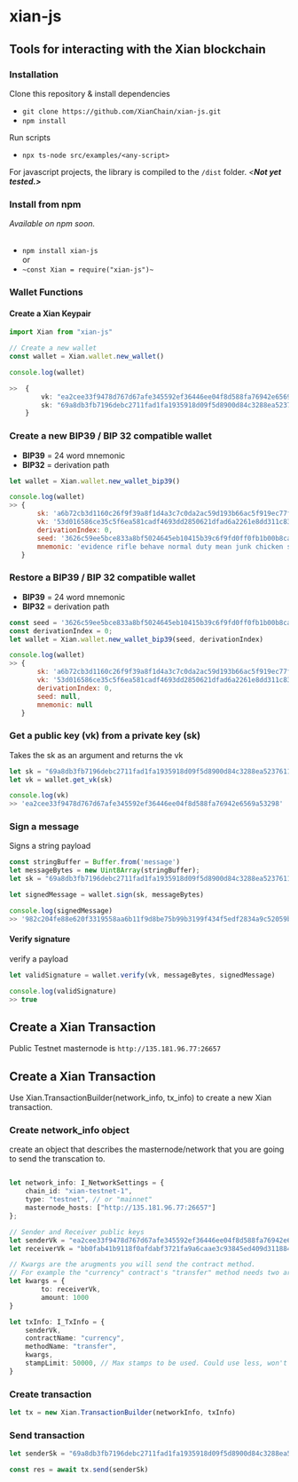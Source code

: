 # xian-js
## Tools for interacting with the Xian blockchain

### Installation
Clone this repository & install dependencies


- `git clone https://github.com/XianChain/xian-js.git`
- `npm install`

Run scripts
- `npx ts-node src/examples/<any-script>`

For javascript projects, the library is compiled to the `/dist` folder. _<**Not yet tested.>**_
<br>
### Install from npm

_Available on npm soon._<br> <br>
- `npm install xian-js`<br>
or
- `~const Xian = require("xian-js")~`

### Wallet Functions

#### Create a Xian Keypair

```typescript
import Xian from "xian-js"

// Create a new wallet
const wallet = Xian.wallet.new_wallet()

console.log(wallet)

>>  {
        vk: "ea2cee33f9478d767d67afe345592ef36446ee04f8d588fa76942e6569a53298",
        sk: "69a8db3fb7196debc2711fad1fa1935918d09f5d8900d84c3288ea5237611c03"
    }
```


### Create a new BIP39 / BIP 32 compatible wallet
- **BIP39** = 24 word mnemonic
- **BIP32** = derivation path

```javascript
let wallet = Xian.wallet.new_wallet_bip39()

console.log(wallet)
>> {
       sk: 'a6b72cb3d1160c26f9f39a8f1d4a3c7c0da2ac59d193b66ac5f919ec77f28915',
       vk: '53d016586ce35c5f6ea581cadf4693dd2850621dfad6a2261e8dd311c83e11d5',
       derivationIndex: 0,
       seed: '3626c59ee5bce833a8bf5024645eb10415b39c6f9fd0ff0fb1b00b8ca9fd6ff4b8a0ed7077296cdaff1b955f03318f244dfd3fead404d93f11a3f301c0e3e1c6',
       mnemonic: 'evidence rifle behave normal duty mean junk chicken salute relief raw chunk region ocean guard swarm taste toy loop ozone spell crumble apart echo'
   }

```

### Restore a  BIP39 / BIP 32 compatible wallet
- **BIP39** = 24 word mnemonic
- **BIP32** = derivation path

```javascript
const seed = '3626c59ee5bce833a8bf5024645eb10415b39c6f9fd0ff0fb1b00b8ca9fd6ff4b8a0ed7077296cdaff1b955f03318f244dfd3fead404d93f11a3f301c0e3e1c6'
const derivationIndex = 0;
let wallet = Xian.wallet.new_wallet_bip39(seed, derivationIndex)

console.log(wallet)
>> {
       sk: 'a6b72cb3d1160c26f9f39a8f1d4a3c7c0da2ac59d193b66ac5f919ec77f28915',
       vk: '53d016586ce35c5f6ea581cadf4693dd2850621dfad6a2261e8dd311c83e11d5',
       derivationIndex: 0,
       seed: null,
       mnemonic: null
   }
```


### Get a public key (vk) from a private key (sk)
Takes the sk as an argument and returns the vk
```javascript
let sk = "69a8db3fb7196debc2711fad1fa1935918d09f5d8900d84c3288ea5237611c03"
let vk = wallet.get_vk(sk)

console.log(vk)
>> 'ea2cee33f9478d767d67afe345592ef36446ee04f8d588fa76942e6569a53298'
```

### Sign a message
Signs a string payload
```javascript
const stringBuffer = Buffer.from('message')
let messageBytes = new Uint8Array(stringBuffer);
let sk = "69a8db3fb7196debc2711fad1fa1935918d09f5d8900d84c3288ea5237611c03"

let signedMessage = wallet.sign(sk, messageBytes)

console.log(signedMessage)
>> '982c204fe88e620f3319558aa6b11f9d8be75b99b3199f434f5edf2834a9c52059ba4ea3d623ac1d550170e532e919c364aad1333f757f8f22e0355cb1dd8c09'
```

#### Verify signature
verify a payload
```javascript
let validSignature = wallet.verify(vk, messageBytes, signedMessage)

console.log(validSignature)
>> true
```

## Create a Xian Transaction
Public Testnet masternode is `http://135.181.96.77:26657`

## Create a Xian Transaction
Use Xian.TransactionBuilder(network_info, tx_info) to create a new Xian transaction.

### Create network_info object
create an object that describes the masternode/network that you are going to send the transcation to.
```typescript

let network_info: I_NetworkSettings = {
    chain_id: "xian-testnet-1",
    type: "testnet", // or "mainnet"
    masternode_hosts: ["http://135.181.96.77:26657"]
};
```

```typescript
// Sender and Receiver public keys
let senderVk = "ea2cee33f9478d767d67afe345592ef36446ee04f8d588fa76942e6569a53298"
let receiverVk = "bb0fab41b9118f0afdabf3721fa9a6caae3c93845ed409d3118841065ad1a197"

// Kwargs are the arugments you will send the contract method.  
// For example the "currency" contract's "transfer" method needs two arguments to create a transfter; the person reciving the XIAN and the amount to transfer.  So we create a kwargs object like so.
let kwargs = {
        to: receiverVk,
        amount: 1000
}

let txInfo: I_TxInfo = {
    senderVk,
    contractName: "currency",
    methodName: "transfer",
    kwargs,
    stampLimit: 50000, // Max stamps to be used. Could use less, won't use more.
}
```

### Create transaction
```javascript
let tx = new Xian.TransactionBuilder(networkInfo, txInfo)
```

### Send transaction
```typescript
let senderSk = "69a8db3fb7196debc2711fad1fa1935918d09f5d8900d84c3288ea5237611c03"

const res = await tx.send(senderSk)
